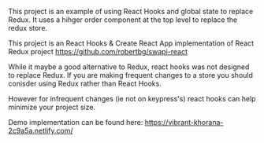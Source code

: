 This project is an example of using React Hooks and global state to replace Redux.
It uses a hihger order component at the top level to replace the redux store.

This project is an React Hooks & Create React App implementation of React Redux project https://github.com/robertbg/swapi-react

While it maybe a good alternative to Redux, react hooks was not designed to replace Redux. If you are making frequent changes to a store you should conisder using Redux rather than React Hooks.

However for infrequent changes (ie not on keypress's) react hooks can help minimize your project size.

Demo implementation can be found here: https://vibrant-khorana-2c9a5a.netlify.com/
